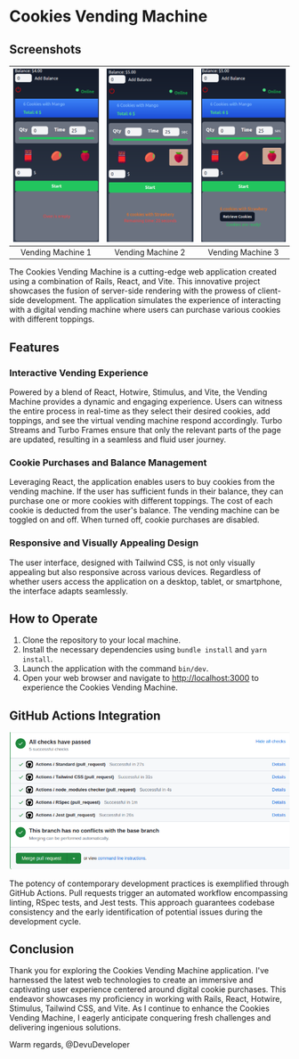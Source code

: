 # Cookies Vending Machine

## Screenshots

![Vending Machine 1](app/assets/images/screen1.png) | ![Vending Machine 2](app/assets/images/screen2.png) | ![Vending Machine 3](app/assets/images/screen3.png)
:-------------------------:|:-------------------------:|:-------------------------:
Vending Machine 1           | Vending Machine 2           | Vending Machine 3

The Cookies Vending Machine is a cutting-edge web application created using a combination of Rails, React, and Vite. This innovative project showcases the fusion of server-side rendering with the prowess of client-side development. The application simulates the experience of interacting with a digital vending machine where users can purchase various cookies with different toppings.

## Features

### Interactive Vending Experience

Powered by a blend of React, Hotwire, Stimulus, and Vite, the Vending Machine provides a dynamic and engaging experience. Users can witness the entire process in real-time as they select their desired cookies, add toppings, and see the virtual vending machine respond accordingly. Turbo Streams and Turbo Frames ensure that only the relevant parts of the page are updated, resulting in a seamless and fluid user journey.

### Cookie Purchases and Balance Management

Leveraging React, the application enables users to buy cookies from the vending machine. If the user has sufficient funds in their balance, they can purchase one or more cookies with different toppings. The cost of each cookie is deducted from the user's balance. The vending machine can be toggled on and off. When turned off, cookie purchases are disabled.


### Responsive and Visually Appealing Design

The user interface, designed with Tailwind CSS, is not only visually appealing but also responsive across various devices. Regardless of whether users access the application on a desktop, tablet, or smartphone, the interface adapts seamlessly.

## How to Operate

1. Clone the repository to your local machine.
2. Install the necessary dependencies using `bundle install` and `yarn install`.
3. Launch the application with the command `bin/dev`.
4. Open your web browser and navigate to [http://localhost:3000](http://localhost:3000) to experience the Cookies Vending Machine.

## GitHub Actions Integration

![GitHub Actions](app/assets/images/linter.png)

The potency of contemporary development practices is exemplified through GitHub Actions. Pull requests trigger an automated workflow encompassing linting, RSpec tests, and Jest tests. This approach guarantees codebase consistency and the early identification of potential issues during the development cycle.

## Conclusion

Thank you for exploring the Cookies Vending Machine application. I've harnessed the latest web technologies to create an immersive and captivating user experience centered around digital cookie purchases. This endeavor showcases my proficiency in working with Rails, React, Hotwire, Stimulus, Tailwind CSS, and Vite. As I continue to enhance the Cookies Vending Machine, I eagerly anticipate conquering fresh challenges and delivering ingenious solutions.

Warm regards,
@DevuDeveloper

